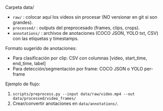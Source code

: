 Carpeta data/

- `raw/` : colocar aquí los videos sin procesar (NO versionar en git si son grandes).
- `processed/` : outputs del preprocesado (frames, clips, crops).
- `annotations/` : archivos de anotaciones (COCO JSON, YOLO txt, CSV) con las etiquetas y timestamps.

Formato sugerido de anotaciones:

- Para clasificación por clip: CSV con columnas [video, start_time, end_time, label]
- Para detección/segmentación por frame: COCO JSON o YOLO per-frame

Ejemplo de flujo:

1. `scripts/preprocess.py --input data/raw/video.mp4 --out data/processed/video_frames/`
2. Crear/convertir anotaciones en `data/annotations/`.
